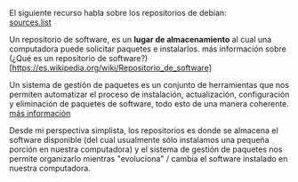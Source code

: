 
El siguiente recurso habla sobre los repositorios de debian:  
[sources.list](https://wiki.debian.org/SourcesList)

Un repositorio de software, es un **lugar de almacenamiento** al cual una computadora puede solicitar paquetes e instalarlos. más información sobre (¿Qué es un repositorio de software?)[https://es.wikipedia.org/wiki/Repositorio_de_software]

Un sistema de gestión de paquetes es un conjunto de herramientas que nos permiten automatizar el proceso de instalación, actualización, configuración y eliminación de paquetes de software, todo esto de una manera coherente. [más información](https://es.wikipedia.org/wiki/Sistema_de_gesti%C3%B3n_de_paquetes)

Desde mi perspectiva simplista, los repositorios es donde se almacena el software disponible (del cual usualmente sólo instalamos una pequeña porción en nuestra computadora) y el sistema de gestión de paquetes nos permite organizarlo mientras "evoluciona" / cambia el software instalado en nuestra computadora.
